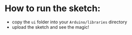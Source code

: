 # How to run the sketch:
- copy the `ui` folder into your `Arduino/libraries` directory
- upload the sketch and see the magic!